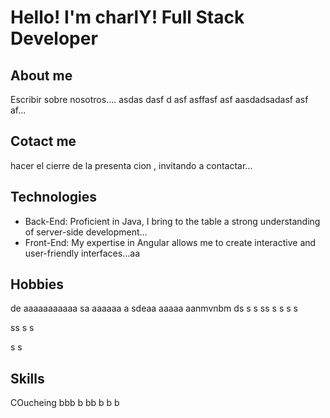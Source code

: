 # Hello! I'm charlY! Full Stack Developer

## About me

Escribir sobre nosotros.... 
asdas dasf d
asf asffasf asf
aasdadsadasf asf af...

## Cotact me
hacer el cierre de la presenta cion , invitando a contactar...

## Technologies
- Back-End: Proficient in Java, I bring to the table a strong understanding of server-side development...
- Front-End: My expertise in Angular allows me to create interactive and user-friendly interfaces...aa
## Hobbies
de aaaaaaaaaaa
sa aaaaaa
a sdeaa
aaaaa
aanmvnbm
ds s 
s
ss
s
s
s
s

ss
s
s

s
s
## Skills
COucheing
bbb
b
bb
b
b
b


